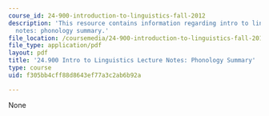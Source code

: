```yaml
---
course_id: 24-900-introduction-to-linguistics-fall-2012
description: 'This resource contains information regarding intro to linguistics lecture
  notes: phonology summary.'
file_location: /coursemedia/24-900-introduction-to-linguistics-fall-2012/f305bb4cff88d8643ef77a3c2ab6b92a_MIT24_900F12_Phonologysum.pdf
file_type: application/pdf
layout: pdf
title: '24.900 Intro to Linguistics Lecture Notes: Phonology Summary'
type: course
uid: f305bb4cff88d8643ef77a3c2ab6b92a

---
```

None
